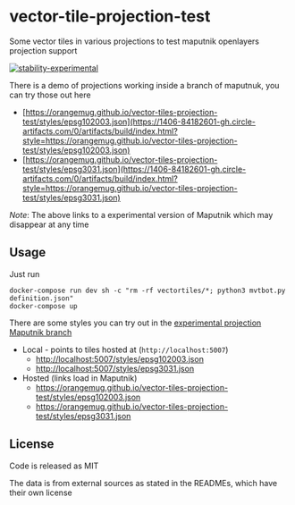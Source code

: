 # vector-tile-projection-test
Some vector tiles in various projections to test maputnik openlayers projection support

[![stability-experimental](https://img.shields.io/badge/stability-experimental-orange.svg)][stability]

[stability]:   https://github.com/orangemug/stability-badges#experimental


There is a demo of projections working inside a branch of maputnuk, you can try those out here

 - [https://orangemug.github.io/vector-tiles-projection-test/styles/epsg102003.json](https://1406-84182601-gh.circle-artifacts.com/0/artifacts/build/index.html?style=https://orangemug.github.io/vector-tiles-projection-test/styles/epsg102003.json)
 - [https://orangemug.github.io/vector-tiles-projection-test/styles/epsg3031.json](https://1406-84182601-gh.circle-artifacts.com/0/artifacts/build/index.html?style=https://orangemug.github.io/vector-tiles-projection-test/styles/epsg3031.json)

_Note_: The above links to a experimental version of Maputnik which may disappear at any time



## Usage
Just run

```
docker-compose run dev sh -c "rm -rf vectortiles/*; python3 mvtbot.py definition.json"
docker-compose up
```

There are some styles you can try out in the [experimental projection Maputnik branch](https://github.com/maputnik/editor/compare/master...orangemug:feature/ol-projections)

 - Local - points to tiles hosted at (`http://localhost:5007`)
   - <http://localhost:5007/styles/epsg102003.json>
   - <http://localhost:5007/styles/epsg3031.json>
 - Hosted (links load in Maputnik)
   - <https://orangemug.github.io/vector-tiles-projection-test/styles/epsg102003.json>
   - <https://orangemug.github.io/vector-tiles-projection-test/styles/epsg3031.json>


## License
Code is released as MIT

The data is from external sources as stated in the READMEs, which have their own license

